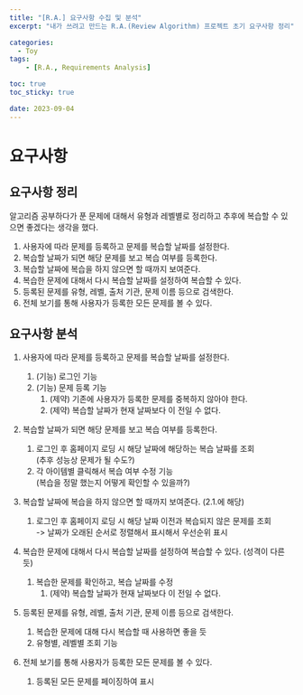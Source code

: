 ```yaml
---
title: "[R.A.] 요구사항 수집 및 분석"
excerpt: "내가 쓰려고 만드는 R.A.(Review Algorithm) 프로젝트 초기 요구사항 정리"

categories:
  - Toy
tags:
    - [R.A., Requirements Analysis]

toc: true
toc_sticky: true

date: 2023-09-04
---
```


# 요구사항
## 요구사항 정리
알고리즘 공부하다가 푼 문제에 대해서 유형과 레벨별로 정리하고 추후에 복습할 수 있으면 좋겠다는 생각을 했다.

1. 사용자에 따라 문제를 등록하고 문제를 복습할 날짜를 설정한다.
2. 복습할 날짜가 되면 해당 문제를 보고 복습 여부를 등록한다.
3. 복습할 날짜에 복습을 하지 않으면 할 때까지 보여준다.
4. 복습한 문제에 대해서 다시 복습할 날짜를 설정하여 복습할 수 있다.
5. 등록된 문제를 유형, 레벨, 출처 기관, 문제 이름 등으로 검색한다.
6. 전체 보기를 통해 사용자가 등록한 모든 문제를 볼 수 있다.

## 요구사항 분석
1. 사용자에 따라 문제를 등록하고 문제를 복습할 날짜를 설정한다.  
   1. (기능) 로그인 기능
   2. (기능) 문제 등록 기능
      1. (제약) 기존에 사용자가 등록한 문제를 중복하지 않아야 한다.
      2. (제약) 복습할 날짜가 현재 날짜보다 이 전일 수 없다.

2. 복습할 날짜가 되면 해당 문제를 보고 복습 여부를 등록한다.
   1. 로그인 후 홈페이지 로딩 시 해당 날짜에 해당하는 복습 날짜를 조회 <br>(추후 성능상 문제가 될 수도?)
   2. 각 아이템별 클릭해서 복습 여부 수정 기능 <br>(복습을 정말 했는지 어떻게 확인할 수 있을까?)

3. 복습할 날짜에 복습을 하지 않으면 할 때까지 보여준다. (2.1.에 해당)
   1. 로그인 후 홈페이지 로딩 시 해당 날짜 이전과 복습되지 않은 문제를 조회<br>
   -> 날짜가 오래된 순서로 정렬해서 표시해서 우선순위 표시

4. 복습한 문제에 대해서 다시 복습할 날짜를 설정하여 복습할 수 있다. (성격이 다른 듯)
   1. 복습한 문제를 확인하고, 복습 날짜를 수정
      1. (제약) 복습할 날짜가 현재 날짜보다 이 전일 수 없다.

5. 등록된 문제를 유형, 레벨, 출처 기관, 문제 이름 등으로 검색한다.
   1. 복습한 문제에 대해 다시 복습할 때 사용하면 좋을 듯
   2. 유형별, 레벨별 조회 기능
6. 전체 보기를 통해 사용자가 등록한 모든 문제를 볼 수 있다.
   1. 등록된 모든 문제를 페이징하여 표시
